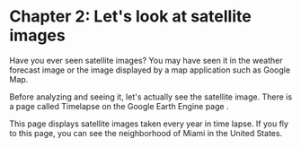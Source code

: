 # Chapter 2: Let's look at satellite images
Have you ever seen satellite images? You may have seen it in the weather forecast image or the image displayed by a map application such as Google Map.

Before analyzing and seeing it, let's actually see the satellite image. There is a page called Timelapse on the Google Earth Engine page .

This page displays satellite images taken every year in time lapse. If you fly to this page, you can see the neighborhood of Miami in the United States.
